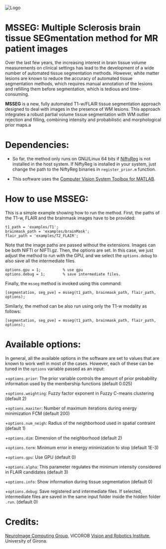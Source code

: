 ![Logo](https://github.com/sergivalverde/MSSEG/blob/master/logo.png)

# MSSEG: Multiple Sclerosis brain tissue SEGmentation method for MR patient images

Over the last few years, the increasing interest in brain tissue volume measurements on clinical settings has lead to the development of a wide number of automated tissue segmentation methods. However, white matter lesions are known to reduce the accuracy of automated tissue segmentation methods, which requires manual annotation of the lesions and refilling them before segmentation, which is tedious and time-consuming. 

__MSSEG__ is  a new, fully automated T1-w/FLAIR tissue segmentation approach designed to deal with images in the presence of WM lesions. This approach integrates a robust partial volume tissue segmentation with WM outlier rejection and filling, combining intensity and probabilistic and morphological prior maps.a

# Dependencies:
+ So far, the method only runs on GNU/Linux 64 bits if [NiftyReg](http://cmictig.cs.ucl.ac.uk/wiki/index.php/NiftyReg) is not installed in the host system. If NiftyReg is installed in your system, just change the path to the NiftyReg binaries in `register_prior.m` function.

+ This software uses the [Computer Vision System Toolbox for MATLAB](http://es.mathworks.com/products/computer-vision/).


# How to use MSSEG:

This is a simple example showing how to run the method. First, the paths of the T1-w, FLAIR and the brainmask images have to be provided:

```
t1_path = 'examples/T1';
brainmask_path = 'examples/brainMask';
flair_path = 'examples/T2_FLAIR';
```
Note that the image paths are passed without the extensions. Images can be both NIFTI or NIFTI.gz. Then, the options are set. In this case, we just adjust the method to run with the GPU, and we select the ```options.debug``` to also save all the intermediate files.

```
options.gpu = 1;          % use gpu
options.debug = 1;        % save intermediate files.
```
Finally, the `msseg` method is invoked using this command:

```
[segmentation, seg_pve] = msseg(t1_path, brainmask_path, flair_path, options);
```
Similarly, the method can be also run using only the T1-w modality as follows:

```
[segmentation, seg_pve] = msseg(t1_path, brainmask_path, flair_path, options);

```
# Available options:

In general, all the available options in the software are set to values that are known to work well in most of the cases. However, each of these can be tuned in the `options` variable passed as an input:

+`options.prior`:  The prior variable controls the amount of prior probability information used by the membership functions  (default 0.025)

+`options.weighting`: Fuzzy factor exponent in Fuzzy C-means clustering (default 2)

+`options.maxiter`: Number of maximum iterations during energy minimization FCM (default 200)

+`options.num_neigh`: Radius of the neighborhood used in spatial contraint (default 1)

+`options.dim`: Dimension of the neighborhood (default 2)

+`options.term`:  Minimum error in energy minimization to stop (default 1E-3)

+`options.gpu`: Use GPU (default 0)

+`options.alpha`:  This parameter regulates the minimum intensity considered in FLAIR candidates (default 3)

+`options.info`:  Show information during tissue segmentation (default 0)

+`options.debug`:  Save registered and intermediate files. If selected, intermediate files are saved in the same input folder inside the hidden folder `.run`. (default 0)


# Credits:

[NeuroImage Computing Group](http://atc.udg.edu/nic/research.html), VICOROB [Vision and Robotics Institute](vicorob.udg.edu), University of Girona.
